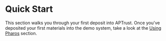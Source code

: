 # Quick Start

This section walks you through your first deposit into APTrust. Once you've deposited your first materials into the demo system, take a look at the [Using Pharos](pharos/) section.